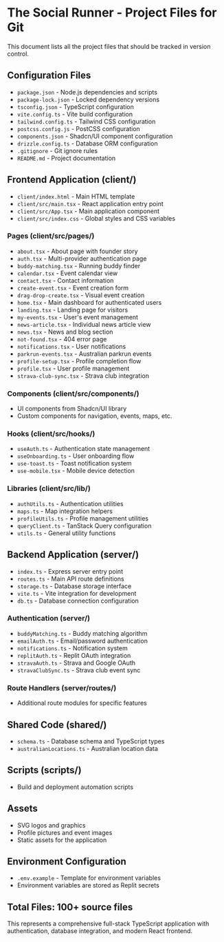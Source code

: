 # The Social Runner - Project Files for Git

This document lists all the project files that should be tracked in version control.

## Configuration Files
- `package.json` - Node.js dependencies and scripts
- `package-lock.json` - Locked dependency versions
- `tsconfig.json` - TypeScript configuration
- `vite.config.ts` - Vite build configuration
- `tailwind.config.ts` - Tailwind CSS configuration
- `postcss.config.js` - PostCSS configuration
- `components.json` - Shadcn/UI component configuration
- `drizzle.config.ts` - Database ORM configuration
- `.gitignore` - Git ignore rules
- `README.md` - Project documentation

## Frontend Application (client/)
- `client/index.html` - Main HTML template
- `client/src/main.tsx` - React application entry point
- `client/src/App.tsx` - Main application component
- `client/src/index.css` - Global styles and CSS variables

### Pages (client/src/pages/)
- `about.tsx` - About page with founder story
- `auth.tsx` - Multi-provider authentication page
- `buddy-matching.tsx` - Running buddy finder
- `calendar.tsx` - Event calendar view
- `contact.tsx` - Contact information
- `create-event.tsx` - Event creation form
- `drag-drop-create.tsx` - Visual event creation
- `home.tsx` - Main dashboard for authenticated users
- `landing.tsx` - Landing page for visitors
- `my-events.tsx` - User's event management
- `news-article.tsx` - Individual news article view
- `news.tsx` - News and blog section
- `not-found.tsx` - 404 error page
- `notifications.tsx` - User notifications
- `parkrun-events.tsx` - Australian parkrun events
- `profile-setup.tsx` - Profile completion flow
- `profile.tsx` - User profile management
- `strava-club-sync.tsx` - Strava club integration

### Components (client/src/components/)
- UI components from Shadcn/UI library
- Custom components for navigation, events, maps, etc.

### Hooks (client/src/hooks/)
- `useAuth.ts` - Authentication state management
- `useOnboarding.ts` - User onboarding flow
- `use-toast.ts` - Toast notification system
- `use-mobile.tsx` - Mobile device detection

### Libraries (client/src/lib/)
- `authUtils.ts` - Authentication utilities
- `maps.ts` - Map integration helpers
- `profileUtils.ts` - Profile management utilities
- `queryClient.ts` - TanStack Query configuration
- `utils.ts` - General utility functions

## Backend Application (server/)
- `index.ts` - Express server entry point
- `routes.ts` - Main API route definitions
- `storage.ts` - Database storage interface
- `vite.ts` - Vite integration for development
- `db.ts` - Database connection configuration

### Authentication (server/)
- `buddyMatching.ts` - Buddy matching algorithm
- `emailAuth.ts` - Email/password authentication
- `notifications.ts` - Notification system
- `replitAuth.ts` - Replit OAuth integration
- `stravaAuth.ts` - Strava and Google OAuth
- `stravaClubSync.ts` - Strava club event sync

### Route Handlers (server/routes/)
- Additional route modules for specific features

## Shared Code (shared/)
- `schema.ts` - Database schema and TypeScript types
- `australianLocations.ts` - Australian location data

## Scripts (scripts/)
- Build and deployment automation scripts

## Assets
- SVG logos and graphics
- Profile pictures and event images
- Static assets for the application

## Environment Configuration
- `.env.example` - Template for environment variables
- Environment variables are stored as Replit secrets

## Total Files: 100+ source files
This represents a comprehensive full-stack TypeScript application with authentication, database integration, and modern React frontend.